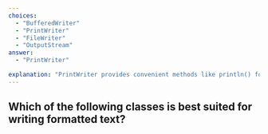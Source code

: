 ```yaml
---
choices:
  - "BufferedWriter"
  - "PrintWriter"
  - "FileWriter"
  - "OutputStream"
answer:
  - "PrintWriter"

explanation: "PrintWriter provides convenient methods like println() for writing formatted text."
---
```


## Which of the following classes is best suited for writing formatted text?
